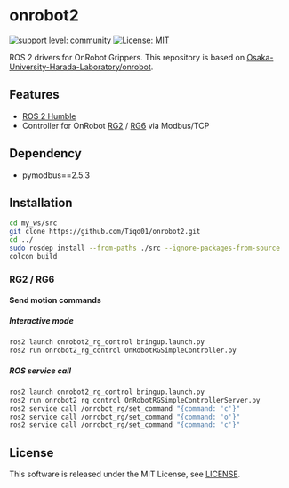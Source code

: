 # onrobot2

[![support level: community](https://img.shields.io/badge/support%20level-community-lightgray.svg)](https://rosindustrial.org/news/2016/10/7/better-supporting-a-growing-ros-industrial-software-platform)
[![License: MIT](https://img.shields.io/badge/License-MIT-yellow.svg)](https://opensource.org/licenses/MIT)

ROS 2 drivers for OnRobot Grippers.
This repository is based on [Osaka-University-Harada-Laboratory/onrobot](https://github.com/Osaka-University-Harada-Laboratory/onrobot.git).

## Features

- [ROS 2 Humble](https://docs.ros.org/en/humble/Installation.html)
- Controller for OnRobot [RG2](https://onrobot.com/en/products/rg2-gripper) / [RG6](https://onrobot.com/en/products/rg6-gripper) via Modbus/TCP


## Dependency

- pymodbus==2.5.3  
 
## Installation

```bash
cd my_ws/src
git clone https://github.com/Tiqo01/onrobot2.git 
cd ../
sudo rosdep install --from-paths ./src --ignore-packages-from-source 
colcon build
```
### RG2 / RG6

#### Send motion commands

##### Interactive mode

```bash
ros2 launch onrobot2_rg_control bringup.launch.py 
ros2 run onrobot2_rg_control OnRobotRGSimpleController.py
```

##### ROS service call

```bash
ros2 launch onrobot2_rg_control bringup.launch.py 
ros2 run onrobot2_rg_control OnRobotRGSimpleControllerServer.py
ros2 service call /onrobot_rg/set_command "{command: 'c'}"
ros2 service call /onrobot_rg/set_command "{command: 'o'}"
ros2 service call /onrobot_rg/set_command "{command: 'c'}"
```
## License

This software is released under the MIT License, see [LICENSE](./LICENSE).

